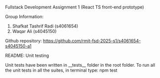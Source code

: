 Fullstack Development Assignment 1 (React TS front-end prototype)

Group Information:

1. Shafkat Tashrif Radi (s4061654)
2. Waqar Ali (s4045150)

Github repository: https://github.com/rmit-fsd-2025-s1/s4061654-s4045150-a1

README: Unit testing

Unit tests have been written in \_\_tests\_\_ folder in the root folder.
To run all the unit tests in all the suites, in terminal type: npm test

